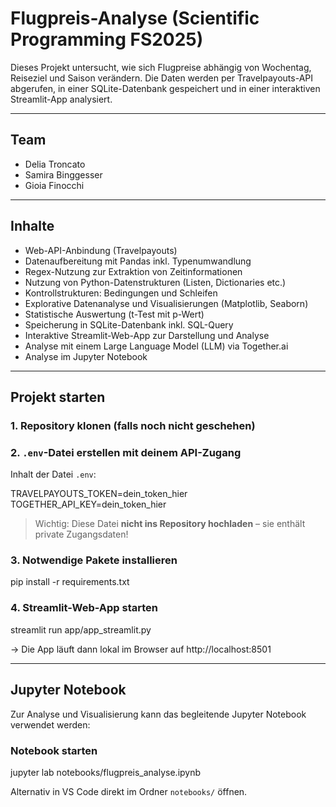 # Flugpreis-Analyse (Scientific Programming FS2025)

Dieses Projekt untersucht, wie sich Flugpreise abhängig von Wochentag, Reiseziel und Saison verändern. Die Daten werden per Travelpayouts-API abgerufen, in einer SQLite-Datenbank gespeichert und in einer interaktiven Streamlit-App analysiert.

---

## Team

- Delia Troncato
- Samira Binggesser
- Gioia Finocchi

---

## Inhalte

- Web-API-Anbindung (Travelpayouts)
- Datenaufbereitung mit Pandas inkl. Typenumwandlung
- Regex-Nutzung zur Extraktion von Zeitinformationen
- Nutzung von Python-Datenstrukturen (Listen, Dictionaries etc.)
- Kontrollstrukturen: Bedingungen und Schleifen
- Explorative Datenanalyse und Visualisierungen (Matplotlib, Seaborn)
- Statistische Auswertung (t-Test mit p-Wert)
- Speicherung in SQLite-Datenbank inkl. SQL-Query
- Interaktive Streamlit-Web-App zur Darstellung und Analyse
- Analyse mit einem Large Language Model (LLM) via Together.ai
- Analyse im Jupyter Notebook

---

## Projekt starten

### 1. Repository klonen (falls noch nicht geschehen)

### 2. `.env`-Datei erstellen mit deinem API-Zugang

Inhalt der Datei `.env`:

TRAVELPAYOUTS_TOKEN=dein_token_hier
TOGETHER_API_KEY=dein_token_hier

> Wichtig: Diese Datei **nicht ins Repository hochladen** – sie enthält private Zugangsdaten!

### 3. Notwendige Pakete installieren

pip install -r requirements.txt

### 4. Streamlit-Web-App starten

streamlit run app/app_streamlit.py

-> Die App läuft dann lokal im Browser auf http://localhost:8501

---

## Jupyter Notebook

Zur Analyse und Visualisierung kann das begleitende Jupyter Notebook verwendet werden:

### Notebook starten

jupyter lab notebooks/flugpreis_analyse.ipynb

Alternativ in VS Code direkt im Ordner `notebooks/` öffnen.


